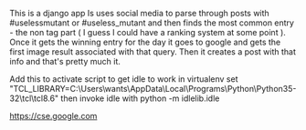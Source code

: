 This is a django app
Is uses social media to parse through posts with #uselessmutant or #useless_mutant and then finds the most common entry - the non tag part ( I guess I could have a ranking system at some point ).
Once it gets the winning entry for the day it goes to google and gets the first image result associated with that query.
Then it creates a post with that info and that's pretty much it. 

Add this to activate script to get idle to work in virtualenv
set "TCL_LIBRARY=C:\Users\wants\AppData\Local\Programs\Python\Python35-32\tcl\tcl8.6"
then invoke idle with python -m idlelib.idle

https://cse.google.com